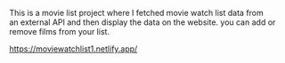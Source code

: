 This is a movie list project where I fetched movie watch list data from          
an external API and then display the data on the website. you can add or remove films from your list.                                                                                                                                       
  
https://moviewatchlist1.netlify.app/      
